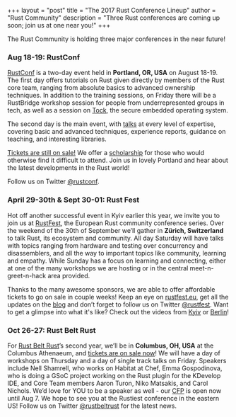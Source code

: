 +++
layout = "post"
title = "The 2017 Rust Conference Lineup"
author = "Rust Community"
description = "Three Rust conferences are coming up soon; join us at one near you!"
+++

The Rust Community is holding three major conferences in the near future!

### Aug 18-19: RustConf

[RustConf](http://rustconf.com/) is a two-day event held in **Portland, OR,
USA** on August 18-19. The first day offers tutorials on Rust given directly
by members of the Rust core team, ranging from absolute basics to advanced
ownership techniques. In addition to the training sessions, on Friday there will
be a RustBridge workshop session for people from underrepresented groups in tech,
as well as a session on [Tock](https://www.tockos.org/), the secure embedded operating system.

The second day is the main event, with [talks][rc-talks] at every
level of expertise, covering basic and advanced techniques, experience
reports, guidance on teaching, and interesting libraries.

[Tickets are still on sale!][rc-ticks] We offer a [scholarship][rc-schol] for those
who would otherwise find it difficult to attend. Join us in lovely Portland and
hear about the latest developments in the Rust world!

Follow us on Twitter [@rustconf](https://twitter.com/rustconf).

 [rc-talks]: http://rustconf.com/program.html
 [rc-ticks]: http://rustconf.com/register.html
 [rc-schol]: https://tilde.wufoo.com/forms/rustconf-scholarships/

### April 29-30th & Sept 30-01: Rust Fest

Hot off another successful event in Kyiv earlier this year, we invite
you to join us at [RustFest](http://www.rustfest.eu/), the European
Rust community conference series. Over the weekend of the 30th of
September we’ll gather in **Zürich, Switzerland** to talk Rust, its ecosystem and
community. All day Saturday will have talks with topics ranging from
hardware and testing over concurrency and disassemblers, and all the
way to important topics like community, learning and empathy. While
Sunday has a focus on learning and connecting, either at one of the
many workshops we are hosting or in the central meet-n-greet-n-hack
area provided.

Thanks to the many awesome sponsors, we are able to offer affordable
tickets to go on sale in couple weeks! Keep an eye on
[rustfest.eu](http://www.rustfest.eu/), get all the updates on the
[blog](http://blog.rustfest.eu/) and don’t forget to follow us on
Twitter [@rustfest](https://twitter.com/rustfest). Want to get a
glimpse into what it's like? Check out the videos from
[Kyiv] or [Berlin]!

### Oct 26-27: Rust Belt Rust

For [Rust Belt Rust](https://www.rust-belt-rust.com/)’s second year,
we’ll be in **Columbus, OH, USA** at the Columbus Athenaeum, and
[tickets are on sale now][rbr-tick]! We will have a day of workshops
on Thursday and a day of single track talks on Friday. Speakers
include Nell Shamrell, who works on Habitat at Chef, Emma Gospodinova,
who is doing a GSoC project working on the Rust plugin for the
KDevelop IDE, and Core Team members Aaron Turon, Niko Matsakis, and
Carol Nichols. We’d love for YOU to be a speaker as well - our
[CFP](http://cfp.rust-belt-rust.com/) is open now until Aug 7. We
hope to see you at the Rustiest conference in the eastern US! Follow
us on Twitter [@rustbeltrust](https://twitter.com/rustbeltrust) for
the latest news.

 [Kyiv]: https://www.youtube.com/playlist?list=PL85XCvVPmGQhvs1Rnet_24B-AI3YSM2YG
 [Berlin]: https://www.youtube.com/playlist?list=PL85XCvVPmGQh8nWR_Z-fTmPGsUWuzb-dn
 [rbr-tick]: https://www.eventbrite.com/e/rust-belt-rust-conference-2017-registration-36237335847
